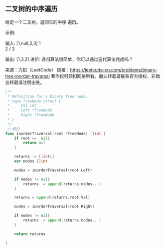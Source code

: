 ##  二叉树的中序遍历
给定一个二叉树，返回它的中序 遍历。

示例:

输入: [1,null,2,3]
   1
    \
     2
    /
   3

输出: [1,3,2]
进阶: 递归算法很简单，你可以通过迭代算法完成吗？

来源：力扣（LeetCode）
链接：https://leetcode-cn.com/problems/binary-tree-inorder-traversal
著作权归领扣网络所有。商业转载请联系官方授权，非商业转载请注明出处。

```go
/**
 * Definition for a binary tree node.
 * type TreeNode struct {
 *     Val int
 *     Left *TreeNode
 *     Right *TreeNode
 * }
 */
 //递归
func inorderTraversal(root *TreeNode) []int {
    if root ==  nil{
        return nil
    }

    returns := []int{}
    var nodes []int

    nodes = inorderTraversal(root.Left)

    if nodes != nil{
        returns  = append(returns,nodes...)
    }

    returns = append(returns,root.Val)

    nodes = inorderTraversal(root.Right)

    if nodes != nil{
        returns  = append(returns,nodes...)
    }

    return returns

}
```
